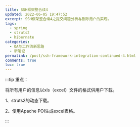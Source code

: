 ```yaml
---
title: SSH框架整合续4
updated: 2022-06-05 19:47:52
excerpt: SSH框架整合续4之提交问题分析与删除用户的实现。
tags:
  - spring
  - struts2
  - hibernate
categories:
  - OA与工作流新思路
  - 新笔记
permalink: /post/ssh-framework-integration-continued-4.html
comments: true
toc: true
---
```

:::tip 重点：

将所有用户的信息以xls（excel）文件的格式供用户下载。

1、struts2的动态下载。

2、使用Apache POI生成excel表格。

:::